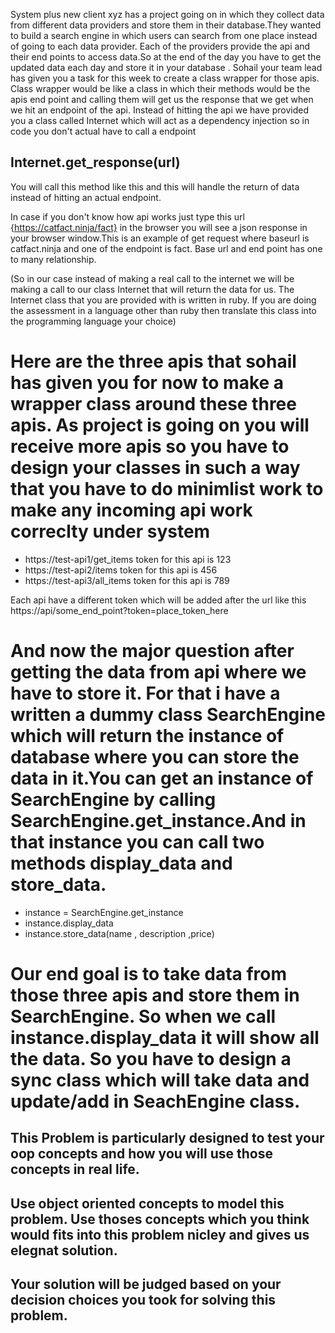 System plus new client xyz has a project going on in which they collect data from different data providers and store them in their database.They wanted to build a search engine in which users can search from one place instead of going to each data provider. Each of the providers provide the api and their end points to access data.So at the end of the day you have to get the updated data each day and store it in your database . Sohail your team lead has given you a task for this week to create a class wrapper for those apis. Class wrapper would be like a class in which their methods would be the apis end point and calling them will get us the response that we get when we hit an endpoint of the api.
Instead of hitting the api we have provided you a class called Internet which will act as a dependency injection so in code you don't  actual have to call a endpoint
## Internet.get_response(url)

You will call this method like this and this will handle the return of data instead of hitting an actual endpoint.

In case if you don't know how api works just type this url {https://catfact.ninja/fact} in the browser  you will see a json response in your browser window.This is an example of get request where baseurl is catfact.ninja and one of the endpoint is fact. Base url and end point has one to many relationship.

(So in our case instead of making a real call to the internet we will be making a call to our class Internet that will return the data for us. The Internet class that you are provided with is written in ruby. If you are doing the assessment in a language other than ruby then translate this class into the programming language your choice)


# Here are the three apis that sohail has given you for now to make a wrapper class around these three apis. As project is going on you will receive more apis so you have to design your classes in such a way that you have to do minimlist work to make any incoming api work correclty under system 

* https://test-api1/get_items   token for this api is 123
* https://test-api2/items	         token for this api is 456
* https://test-api3/all_items     token for this api is 789

Each api have a different token which will be added after the url like this  https://api/some_end_point?token=place_token_here


# And now the major question after getting the data from api where we have to store it. For that i have a written a dummy class SearchEngine which will return the instance of database where you can store the data in it.You can get an instance of SearchEngine by calling SearchEngine.get_instance.And in that instance you can call two methods display_data and store_data.

* instance = SearchEngine.get_instance
* instance.display_data
* instance.store_data(name , description ,price)

# Our end goal is to take data from those three apis and store them in SearchEngine. So when we call instance.display_data it will show all the data. So you have to design a sync class which will take data and update/add in SeachEngine class.

## This Problem is particularly designed to test your oop concepts and how you will use those concepts in real life.
## Use object oriented concepts to model this problem. Use thoses concepts which you think would fits into this problem nicley and gives us elegnat solution.
## Your solution will be judged based on your decision choices you took for solving this problem.
